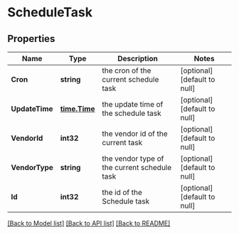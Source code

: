 # ScheduleTask

## Properties
Name | Type | Description | Notes
------------ | ------------- | ------------- | -------------
**Cron** | **string** | the cron of the current schedule task | [optional] [default to null]
**UpdateTime** | [**time.Time**](time.Time.md) | the update time of the schedule task | [optional] [default to null]
**VendorId** | **int32** | the vendor id of the current task | [optional] [default to null]
**VendorType** | **string** | the vendor type of the current schedule task | [optional] [default to null]
**Id** | **int32** | the id of the Schedule task | [optional] [default to null]

[[Back to Model list]](../README.md#documentation-for-models) [[Back to API list]](../README.md#documentation-for-api-endpoints) [[Back to README]](../README.md)



